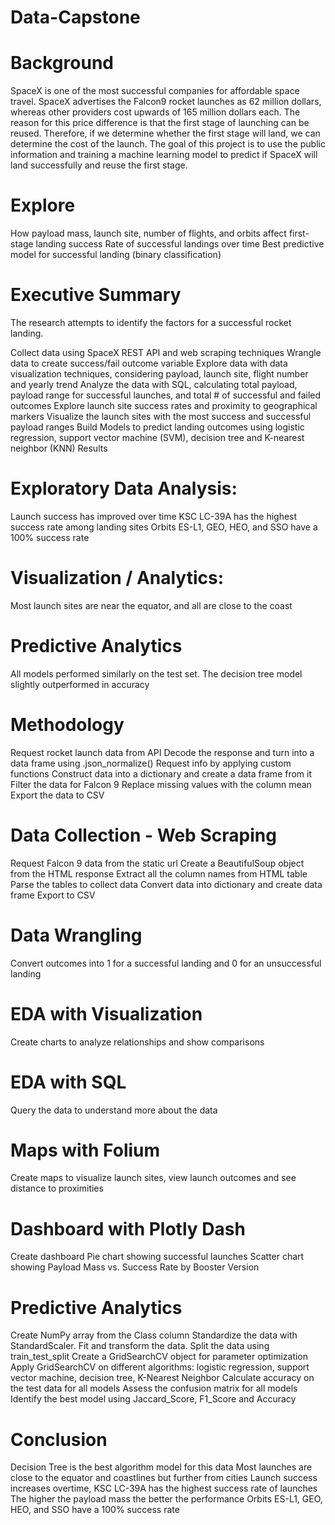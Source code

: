 # Data-Capstone
# Background
SpaceX is one of the most successful companies for affordable space travel. SpaceX advertises the Falcon9 rocket launches as 62 million dollars, whereas other providers cost upwards of 165 million dollars each. The reason for this price difference is that the first stage of launching can be reused. Therefore, if we determine whether the first stage will land, we can determine the cost of the launch. The goal of this project is to use the public information and training a machine learning model to predict if SpaceX will land successfully and reuse the first stage.

# Explore
How payload mass, launch site, number of flights, and orbits affect first-stage landing success
Rate of successful landings over time
Best predictive model for successful landing (binary classification)
# Executive Summary
The research attempts to identify the factors for a successful rocket landing.

Collect data using SpaceX REST API and web scraping techniques
Wrangle data to create success/fail outcome variable
Explore data with data visualization techniques, considering payload, launch site, flight number and yearly trend
Analyze the data with SQL, calculating total payload, payload range for successful launches, and total # of successful and failed outcomes
Explore launch site success rates and proximity to geographical markers
Visualize the launch sites with the most success and successful payload ranges
Build Models to predict landing outcomes using logistic regression, support vector machine (SVM), decision tree and K-nearest neighbor (KNN)
Results
# Exploratory Data Analysis:
Launch success has improved over time
KSC LC-39A has the highest success rate among landing sites
Orbits ES-L1, GEO, HEO, and SSO have a 100% success rate
# Visualization / Analytics:
Most launch sites are near the equator, and all are close to the coast
# Predictive Analytics
All models performed similarly on the test set. The decision tree model slightly outperformed in accuracy
# Methodology
Request rocket launch data from API
Decode the response and turn into a data frame using .json_normalize()
Request info by applying custom functions
Construct data into a dictionary and create a data frame from it
Filter the data for Falcon 9 
Replace missing values with the column mean
Export the data to CSV
# Data Collection - Web Scraping
Request Falcon 9 data from the static url
Create a BeautifulSoup object from the HTML response
Extract all the column names from HTML table
Parse the tables to collect data 
Convert data into dictionary and create data frame
Export to CSV
# Data Wrangling
Convert outcomes into 1 for a successful landing and 0 for an unsuccessful landing
# EDA with Visualization
Create charts to analyze relationships and show comparisons
# EDA with SQL
Query the data to understand more about the data
# Maps with Folium
Create maps to visualize launch sites, view launch outcomes and see distance to proximities
# Dashboard with Plotly Dash
Create dashboard
Pie chart showing successful launches
Scatter chart showing Payload Mass vs. Success Rate by Booster Version
# Predictive Analytics
Create NumPy array from the Class column
Standardize the data with StandardScaler. Fit and transform the data.
Split the data using train_test_split
Create a GridSearchCV object for parameter optimization
Apply GridSearchCV on different algorithms: logistic regression, support vector machine, decision tree, K-Nearest Neighbor
Calculate accuracy on the test data for all models
Assess the confusion matrix for all models
Identify the best model using Jaccard_Score, F1_Score and Accuracy
# Conclusion
Decision Tree is the best algorithm model for this data 
Most launches are close to the equator and coastlines but further from cities
Launch success increases overtime, KSC LC-39A has the highest success rate of launches
The higher the payload mass the better the performance
Orbits ES-L1, GEO, HEO, and SSO have a 100% success rate

